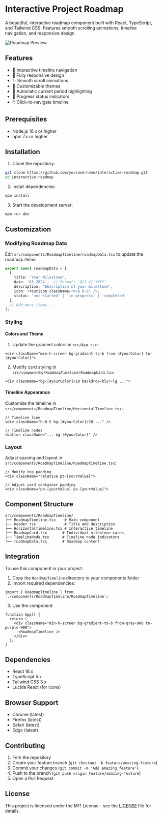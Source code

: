 # Interactive Project Roadmap

A beautiful, interactive roadmap component built with React, TypeScript, and Tailwind CSS. Features smooth scrolling animations, timeline navigation, and responsive design.

![Roadmap Preview](https://images.unsplash.com/photo-1460925895917-afdab827c52f?auto=format&fit=crop&q=80&w=2426&h=600)

## Features

- 🎯 Interactive timeline navigation
- 📱 Fully responsive design
- ✨ Smooth scroll animations
- 🎨 Customizable themes
- 📅 Automatic current period highlighting
- 🔄 Progress status indicators
- 🖱️ Click-to-navigate timeline

## Prerequisites

- Node.js 16.x or higher
- npm 7.x or higher

## Installation

1. Clone the repository:
```bash
git clone https://github.com/yourusername/interactive-roadmap.git
cd interactive-roadmap
```

2. Install dependencies:
```bash
npm install
```

3. Start the development server:
```bash
npm run dev
```

## Customization

### Modifying Roadmap Data

Edit `src/components/RoadmapTimeline/roadmapData.tsx` to update the roadmap items:

```typescript
export const roadmapData = [
  {
    title: 'Your Milestone',
    date: 'Q1 2024',  // Format: 'Q[1-4] YYYY'
    description: 'Description of your milestone',
    icon: <YourIcon className="w-6 h-6" />,
    status: 'not-started' | 'in-progress' | 'completed'
  },
  // Add more items...
];
```

### Styling

#### Colors and Theme

1. Update the gradient colors in `src/App.tsx`:
```tsx
<div className="min-h-screen bg-gradient-to-b from-[#yourColor] to-[#yourColor]">
```

2. Modify card styling in `src/components/RoadmapTimeline/RoadmapCard.tsx`:
```tsx
<div className="bg-[#yourColor]/10 backdrop-blur-lg ...">
```

#### Timeline Appearance

Customize the timeline in `src/components/RoadmapTimeline/HorizontalTimeline.tsx`:

```tsx
// Timeline line
<div className="h-0.5 bg-[#yourColor]/30 ..." />

// Timeline nodes
<button className="... bg-[#yourColor]" />
```

### Layout

Adjust spacing and layout in `src/components/RoadmapTimeline/RoadmapTimeline.tsx`:

```tsx
// Modify top padding
<div className="relative pt-[yourValue]">

// Adjust card container padding
<div className="pb-[yourValue] px-[yourValue]">
```

## Component Structure

```
src/components/RoadmapTimeline/
├── RoadmapTimeline.tsx    # Main component
├── Header.tsx             # Title and description
├── HorizontalTimeline.tsx # Interactive timeline
├── RoadmapCard.tsx       # Individual milestone cards
├── TimelineNode.tsx      # Timeline node indicators
└── roadmapData.tsx       # Roadmap content
```

## Integration

To use this component in your project:

1. Copy the `RoadmapTimeline` directory to your components folder
2. Import required dependencies:
```tsx
import { RoadmapTimeline } from './components/RoadmapTimeline/RoadmapTimeline';
```

3. Use the component:
```tsx
function App() {
  return (
    <div className="min-h-screen bg-gradient-to-b from-gray-900 to-purple-900">
      <RoadmapTimeline />
    </div>
  );
}
```

## Dependencies

- React 18.x
- TypeScript 5.x
- Tailwind CSS 3.x
- Lucide React (for icons)

## Browser Support

- Chrome (latest)
- Firefox (latest)
- Safari (latest)
- Edge (latest)

## Contributing

1. Fork the repository
2. Create your feature branch (`git checkout -b feature/amazing-feature`)
3. Commit your changes (`git commit -m 'Add amazing feature'`)
4. Push to the branch (`git push origin feature/amazing-feature`)
5. Open a Pull Request

## License

This project is licensed under the MIT License - see the [LICENSE](LICENSE) file for details.